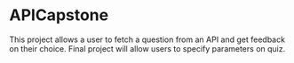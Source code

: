 # APICapstone
This project allows a user to fetch a question from an API and get feedback on their choice. Final project will allow users to specify parameters on quiz.
